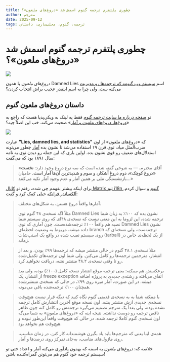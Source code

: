 ```yaml
---
title: چطوری پلتفرم ترجمه گنوم اسمش شد «دروغ‌های ملعون»؟
author: مترجم
date: 2025-09-12
tags: ترجمه، گنوم، محلی‌سازی، داستان
---
```


# چطوری پلتفرم ترجمه گنوم اسمش شد «دروغ‌های ملعون»؟

![](/assets/img/lies-damned-lies-and-statistics-banner.png)

*دروغ‌های ملعون* یا همون Damned Lies اسم [سیستم وب گنومه که ترجمه‌ها رو مدیریت می‌کنه](https://l10n.gnome.org/) ست. ولی چرا یه اسم اینقدر عجیب براش انتخاب کردن؟

## داستان دروغ‌های ملعون گنوم

تو [صفحه درباره ما سایت ترجمه گنوم](https://l10n.gnome.org/about/) فقط یه لینک به ویکی‌پدیا هست که راجع به «[دروغ‌ها، دروغ‌های ملعون و آمار](https://en.wikipedia.org/wiki/Lies,_damned_lies,_and_statistics)» صحبت می‌کنه. خب این اصلاً چیه؟

![](/assets/img/damned-lies-about-gnome.png)

عبارت **"Lies, damned lies, and statistics"** که «دروغ‌های ملعون» از اون ضرب‌المثل میاد، توی قرن ۱۹ استفاده می‌شد تا نشون بده [آمار](https://en.wikipedia.org/wiki/Statistics) چطور می‌تونه استدلال‌های ضعیف رو قوی نشون بده. اولین باری که این جمله رو دیدن توی یه نامه سال ۱۸۹۱ بود که می‌گفت:

> «آقای محترم، — به شوخی گفته شده است که سه نوع دروغ وجود دارد: **نخست «دروغ کوچک»، دوم دروغ آشکار، و سوم و شدیدترین آن‌ها آمار است.** حامیان بازنشستگی ملی بر همین آمار و عدم وجود آمار تکیه می‌کنند...»

برای اینکه بیشتر بفهمم چی شده، رفتم تو [کانال Matrix تیم i18n گنوم](https://matrix.to/#/#i18n:gnome.org) و سوال کردم. [آلکساندر فرانکه](https://alexandrefranke.com/) خیلی کمک کرد و گفت:

> آمارها واقعاً دروغ هستن، به شکل‌های مختلف.
> 
> مثلاً اگه نسخه‌ی ۴۸ گنوم توی Damned Lies نشون بده که ۱۰۰٪ به زبان شما ترجمه شده، این لزوما به این معنی نیست که نسخه‌ی ۴۸‌ای که روی سیستم شما نصبه هم واقعاً ۱۰۰٪ ترجمه‌شده‌ست. چون آماری که توی Damned Lies نشون داده میشه، مربوط به وضعیت لحظه‌ای branch ترجمه‌ست، ولی نسخه‌ای که روی سیستم نصب شده در واقع یک اسنپ‌شات (tarball) از یک لحظه‌ی خاص در زمانه.

> مثلا نسخه‌ی ۴۸.۱ گنوم در حالی منتشر میشه که ترجمه‌ها ۹۹٪ بودن، و بعد از انتشار، مترجمین ترجمه‌ها رو کامل می‌کنن. ولی شما اون ترجمه‌های تکمیل‌شده رو تا وقتی نسخه‌ی ۴۸.۲ منتشر نشه، دریافت نخواهید کرد.

> برعکسش هم ممکنه: یعنی ترجمه موقع انتشار نسخه کامل (۱۰۰٪) بوده، ولی بعد از انتشار، یک freeze exception اتفاق می‌افته و رشته‌ی جدیدی به پروژه اضافه میشه. در این صورت، آمار میره روی ۹۹٪، در حالی که نسخه‌ی منتشرشده همچنان ۱۰۰٪ ترجمه‌شده باقی می‌مونه.

> یا ممکنه شما به یه نسخه‌ی قدیمی گنوم نگاه کنید که دیگه قرار نیست هیچ‌وقت نسخه‌ی جدیدی ازش منتشر بشه. اون نسخه موقع آخرین انتشارش کامل ترجمه نشده بوده، ولی بعداً یک مترجم تصمیم می‌گیره ترجمه‌ش رو کامل کنه چون ظاهر ناقص ترجمه رو دوست نداشته. نتیجه اینه که «دروغ‌های ملعون» به شما می‌گه اون نسخه‌ی گنوم کاملا ترجمه شده، در حالی که هیچ‌وقت واقعاً این‌طور نبوده و هیچ‌وقت هم نخواهد بود.

> همه‌ی اینا یعنی که مترجم‌ها باید یاد بگیرن هوشمندانه کار کنن، در زمان مناسب، روی ماژول‌های مناسب، به‌جای تمرکز روی درصدها و آمار.

خلاصه که: *دروغ‌های ملعون* یه اسمه که بهمون یادآوری می‌کنه آمار و اعداد حتی تو سیستم ترجمه خود گنوم هم می‌تونن گمراه‌کننده باشن!
